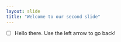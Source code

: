 ```yaml
---
layout: slide
title: "Welcome to our second slide"
---
```

- [ ] Hello there.
Use the left arrow to go back!
